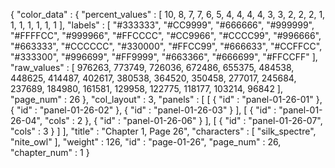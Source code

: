{
  "color_data" : {
    "percent_values" : [
      10,
      8,
      7,
      7,
      6,
      5,
      4,
      4,
      4,
      4,
      3,
      3,
      2,
      2,
      2,
      1,
      1,
      1,
      1,
      1,
      1,
      1
    ],
    "labels" : [
      "#333333",
      "#CC9999",
      "#666666",
      "#999999",
      "#FFFFCC",
      "#999966",
      "#FFCCCC",
      "#CC9966",
      "#CCCC99",
      "#996666",
      "#663333",
      "#CCCCCC",
      "#330000",
      "#FFCC99",
      "#666633",
      "#CCFFCC",
      "#333300",
      "#996699",
      "#FF9999",
      "#663366",
      "#666699",
      "#FFCCFF"
    ],
    "raw_values" : [
      976263,
      773749,
      726036,
      672486,
      655375,
      484538,
      448625,
      414487,
      402617,
      380538,
      364520,
      350458,
      277017,
      245684,
      237689,
      184980,
      161581,
      129958,
      122775,
      118177,
      103214,
      96842
    ],
    "page_num" : 26
  },
  "col_layout" : 3,
  "panels" : [
    [
      {
        "id" : "panel-01-26-01"
      },
      {
        "id" : "panel-01-26-02"
      },
      {
        "id" : "panel-01-26-03"
      }
    ],
    [
      {
        "id" : "panel-01-26-04",
        "cols" : 2
      },
      {
        "id" : "panel-01-26-06"
      }
    ],
    [
      {
        "id" : "panel-01-26-07",
        "cols" : 3
      }
    ]
  ],
  "title" : "Chapter 1, Page 26",
  "characters" : [
    "silk_spectre",
    "nite_owl"
  ],
  "weight" : 126,
  "id" : "page-01-26",
  "page_num" : 26,
  "chapter_num" : 1
}
